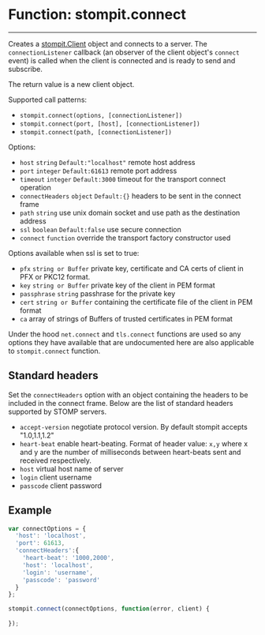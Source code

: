# Function: stompit.connect

---

Creates a [stompit.Client](../client/) object and connects to a server. 
The `connectionListener` callback (an observer of the client object's `connect` 
event) is called when the client is connected and is ready to send and subscribe.

The return value is a new client object.

Supported call patterns:

* `stompit.connect(options, [connectionListener])`
* `stompit.connect(port, [host], [connectionListener])`
* `stompit.connect(path, [connectionListener])`

Options:

* `host` `string` `Default:"localhost"` remote host address
* `port` `integer` `Default:61613` remote port address
* `timeout` `integer` `Default:3000` timeout for the transport connect operation
* `connectHeaders` `object` `Default:{}` headers to be sent in the connect frame
* `path` `string` use unix domain socket and use path as the destination address
* `ssl` `boolean` `Default:false` use secure connection
* `connect` `function` override the transport factory constructor used

Options available when ssl is set to true:

* `pfx` `string or Buffer` private key, certificate and CA certs of client in
  PFX or PKC12 format.
* `key` `string or Buffer` private key of the client in PEM format
* `passphrase` `string` passhrase for the private key
* `cert` `string or Buffer` containing the certificate file of the client in PEM
  format
* `ca` array of strings of Buffers of trusted certificates in PEM format

Under the hood `net.connect` and `tls.connect` functions are used so any options
they have available that are undocumented here are also applicable to
`stompit.connect` function.

## Standard headers

Set the `connectHeaders` option with an object containing the headers to be
included in the connect frame. Below are the list of standard headers supported
by STOMP servers.

* `accept-version` negotiate protocol version. By default stompit accepts 
  "1.0,1.1,1.2"
* `heart-beat` enable heart-beating. Format of header value: `x,y` where x and y
  are the number of milliseconds between heart-beats sent and received 
  respectively.
* `host` virtual host name of server
* `login` client username
* `passcode` client password


## Example

```js
var connectOptions = {
  'host': 'localhost',
  'port': 61613,
  'connectHeaders':{
    'heart-beat': '1000,2000',
    'host': 'localhost',
    'login': 'username',
    'passcode': 'password'
  }
};

stompit.connect(connectOptions, function(error, client) {
  
});
```

